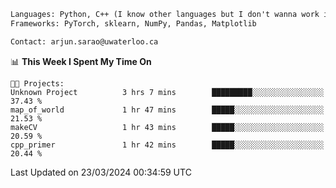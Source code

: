 ```txt
Languages: Python, C++ (I know other languages but I don't wanna work in em)
Frameworks: PyTorch, sklearn, NumPy, Pandas, Matplotlib

Contact: arjun.sarao@uwaterloo.ca
```

<!--START_SECTION:waka-->
📊 **This Week I Spent My Time On** 

```text
🐱‍💻 Projects: 
Unknown Project          3 hrs 7 mins        █████████░░░░░░░░░░░░░░░░   37.43 % 
map_of_world             1 hr 47 mins        █████░░░░░░░░░░░░░░░░░░░░   21.53 % 
makeCV                   1 hr 43 mins        █████░░░░░░░░░░░░░░░░░░░░   20.59 % 
cpp_primer               1 hr 42 mins        █████░░░░░░░░░░░░░░░░░░░░   20.44 % 
```


 Last Updated on 23/03/2024 00:34:59 UTC
<!--END_SECTION:waka-->
